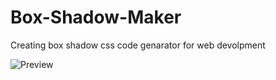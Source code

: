 # Box-Shadow-Maker
Creating box shadow css code genarator for web devolpment

![Preview](https://user-images.githubusercontent.com/88088042/132120879-5d77ba0b-f186-49ea-b94b-417cd7092675.png)
